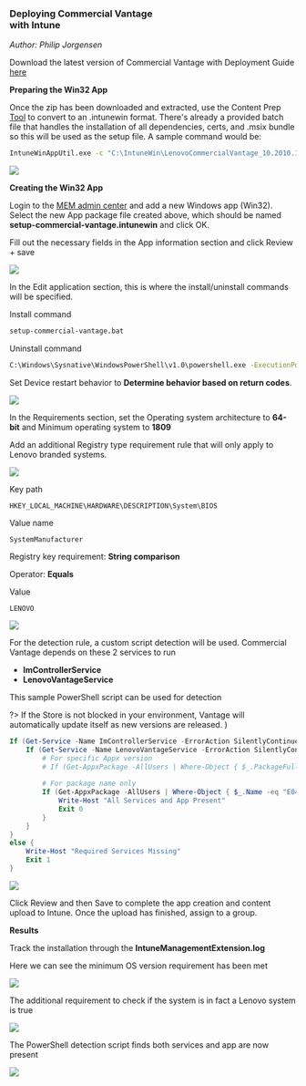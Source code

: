 ### Deploying Commercial Vantage <br> with Intune   <!-- {docsify-ignore} -->
*Author: Philip Jorgensen*

Download the latest version of Commercial Vantage with Deployment Guide [here](https://support.lenovo.com/solutions/hf003321)

**Preparing the Win32 App**

Once the zip has been downloaded and extracted, use the Content Prep [Tool](https://github.com/Microsoft/Microsoft-Win32-Content-Prep-Tool) to convert to an .intunewin format.  There's already a provided batch file that handles the installation of all dependencies, certs, and .msix bundle so this will be used as the setup file.  A sample command would be:

```cmd
IntuneWinAppUtil.exe -c "C:\IntuneWin\LenovoCommercialVantage_10.2010.11.0_v1" -s "setup-commercial-vantage.bat" -o "C:\IntuneWin\output" -q
```

![](../img/2020/cv_intune_deploy/image1.jpg)

**Creating the Win32 App**

Login to the [MEM admin center](https://endpoint.microsoft.com/#blade/Microsoft_Intune_DeviceSettings/AppsWindowsMenu/windowsApps) and add a new Windows app (Win32).  Select the new App package file created above, which should be named **setup-commercial-vantage.intunewin** and click OK.

Fill out the necessary fields in the App information section and click Review + save

![](../img/2020/cv_intune_deploy/image2.jpg)

In the Edit application section, this is where the install/uninstall commands will be specified.

Install command
```cmd
setup-commercial-vantage.bat
```

Uninstall command
```cmd
C:\Windows\Sysnative\WindowsPowerShell\v1.0\powershell.exe -ExecutionPolicy Bypass -File .\uninstall_vantage_v8\uninstall_all.ps1
```

Set Device restart behavior to **Determine behavior based on return codes**.

![](../img/2020/cv_intune_deploy/image3.jpg)

In the Requirements section, set the Operating system architecture to **64-bit** and Minimum operating system to **1809**

Add an additional Registry type requirement rule that will only apply to Lenovo branded systems. 

![](../img/2020/cv_intune_deploy/image4.jpg)

Key path
```
HKEY_LOCAL_MACHINE\HARDWARE\DESCRIPTION\System\BIOS
```

Value name
```
SystemManufacturer
```

Registry key requirement: **String comparison**

Operator: **Equals**

Value
```
LENOVO
```

![](../img/2020/cv_intune_deploy/image5.jpg)

For the detection rule, a custom script detection will be used.  Commercial Vantage depends on these 2 services to run
- **ImControllerService**
- **LenovoVantageService**

This sample PowerShell script can be used for detection 

?> If the Store is not blocked in your environment, Vantage will automatically update itself as new versions are released. )

```powershell
If (Get-Service -Name ImControllerService -ErrorAction SilentlyContinue) {
    If (Get-Service -Name LenovoVantageService -ErrorAction SilentlyContinue) {
        # For specific Appx version
        # If (Get-AppxPackage -AllUsers | Where-Object { $_.PackageFullName -match "LenovoSettingsforEnterprise_10.2102.10.0" }) {
        
        # For package name only    
        If (Get-AppxPackage -AllUsers | Where-Object { $_.Name -eq "E046963F.LenovoSettingsforEnterprise" }) {
            Write-Host "All Services and App Present"
            Exit 0
        }
    }
}
else {
    Write-Host "Required Services Missing"
    Exit 1
}
```

![](../img/2020/cv_intune_deploy/image6.jpg)

Click Review and then Save to complete the app creation and content upload to Intune.  Once the upload has finished, assign to a group.

**Results**

Track the installation through the **IntuneManagementExtension.log**

Here we can see the minimum OS version requirement has been met

![](../img/2020/cv_intune_deploy/image7.jpg)

The additional requirement to check if the system is in fact a Lenovo system is true

![](../img/2020/cv_intune_deploy/image8.jpg)

The PowerShell detection script finds both services and app are now present

![](../img/2020/cv_intune_deploy/image9.jpg)
